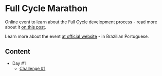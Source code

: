 # Full Cycle Marathon

Online event to learn about the Full Cycle development process - read more about it [on this post](https://netflixtechblog.com/full-cycle-developers-at-netflix-a08c31f83249).

Learn more about the event [at official website](https://maratona.fullcycle.com.br/) - in Brazilian Portuguese.

## Content

- Day #1
  - [Challenge #1](./challenge-1/README.md)
